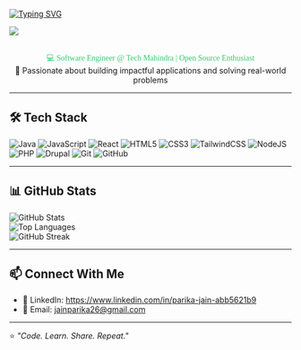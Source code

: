 [![Typing SVG](https://readme-typing-svg.demolab.com?font=Fira+Code&size=24&duration=2000&pause=1000&color=2ECC71&center=true&vCenter=true&repeat=false&width=800&lines=👋+Hi,+I'm+Parika+Jain)](https://git.io/typing-svg)


![](https://komarev.com/ghpvc/?username=parikajain09&color=blue&style=flat-square)

<p align="center">
<span style="color:#2ECC71; font-family:Georgia, serif;"><br> 💻 Software Engineer @ Tech Mahindra | Open Source Enthusiast 
</span><br>
🌱 Passionate about building impactful applications and solving real-world problems  
</p>







---

## 🛠️ Tech Stack  

![Java](https://img.shields.io/badge/Java-ED8B00?style=for-the-badge&logo=openjdk&logoColor=white)
![JavaScript](https://img.shields.io/badge/JavaScript-323330?style=for-the-badge&logo=javascript&logoColor=F7DF1E)
![React](https://img.shields.io/badge/React-20232A?style=for-the-badge&logo=react&logoColor=61DAFB)
![HTML5](https://img.shields.io/badge/HTML5-E34F26?style=for-the-badge&logo=html5&logoColor=white)
![CSS3](https://img.shields.io/badge/CSS3-1572B6?style=for-the-badge&logo=css3&logoColor=white)
![TailwindCSS](https://img.shields.io/badge/TailwindCSS-38B2AC?style=for-the-badge&logo=tailwind-css&logoColor=white)
![NodeJS](https://img.shields.io/badge/Node.js-43853D?style=for-the-badge&logo=node-dot-js&logoColor=white)
![PHP](https://img.shields.io/badge/PHP-777BB4?style=for-the-badge&logo=php&logoColor=white)
![Drupal](https://img.shields.io/badge/Drupal-0678BE?style=for-the-badge&logo=drupal&logoColor=white)
![Git](https://img.shields.io/badge/Git-F05032?style=for-the-badge&logo=git&logoColor=white)
![GitHub](https://img.shields.io/badge/GitHub-100000?style=for-the-badge&logo=github&logoColor=white)

---


## 📊 GitHub Stats  

![GitHub Stats](https://github-readme-stats.vercel.app/api?username=parikajain09&show_icons=true&theme=tokyonight)  
![Top Languages](https://github-readme-stats.vercel.app/api/top-langs/?username=parikajain09&layout=compact&theme=tokyonight)  
![GitHub Streak](https://streak-stats.demolab.com?user=parikajain09&theme=tokyonight&hide_border=true)  

---

## 📫 Connect With Me  

- 💼 LinkedIn: https://www.linkedin.com/in/parika-jain-abb5621b9 
- 📧 Email: jainparika26@gmail.com  

---

⭐️ *"Code. Learn. Share. Repeat."*

<!--
**parikajain09/parikajain09** is a ✨ _special_ ✨ repository because its `README.md` (this file) appears on your GitHub profile.

Here are some ideas to get you started:

- 🔭 I’m currently working on ...
- 🌱 I’m currently learning ...
- 👯 I’m looking to collaborate on ...
- 🤔 I’m looking for help with ...
- 💬 Ask me about ...
- 📫 How to reach me: ...
- 😄 Pronouns: ...
- ⚡ Fun fact: ...
-->
